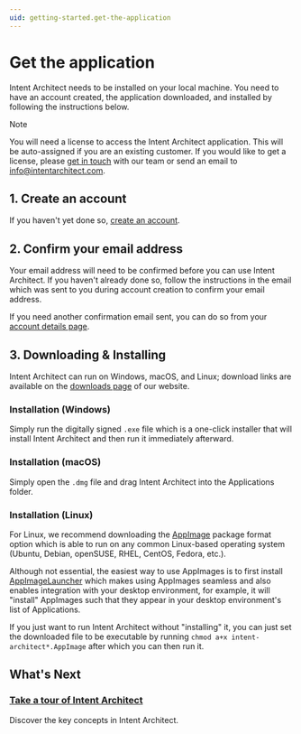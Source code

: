 ```yaml
---
uid: getting-started.get-the-application
---
```


# Get the application

Intent Architect needs to be installed on your local machine. You need to have an account created, the application downloaded, and installed by following the instructions below.
> [!NOTE]
> You will need a license to access the Intent Architect application. This will be auto-assigned if you are an existing customer. If you would like to get a license, please [get in touch](https://intentarchitect.com/#/contact-us) with our team or send an email to [info@intentarchitect.com](mailto:info@intentarchitect.com?subject=Intent%20Architect%20-%20License%20Request).

## 1. Create an account

If you haven't yet done so, [create an account](https://intentarchitect.com/#/user-access/register).

## 2. Confirm your email address

Your email address will need to be confirmed before you can use Intent Architect. If you haven't already done so, follow the instructions in the email which was sent to you during account creation to confirm your email address.

If you need another confirmation email sent, you can do so from your [account details page](https://intentarchitect.com/#/user-access/account-details).

## 3. Downloading & Installing

Intent Architect can run on Windows, macOS, and Linux; download links are available on the [downloads page](https://intentarchitect.com/#/downloads) of our website.

### Installation (Windows)

Simply run the digitally signed `.exe` file which is a one-click installer that will install Intent Architect and then run it immediately afterward.

### Installation (macOS)

Simply open the `.dmg` file and drag Intent Architect into the Applications folder.

### Installation (Linux)

For Linux, we recommend downloading the [AppImage](https://appimage.org/) package format option which is able to run on any common Linux-based operating system (Ubuntu, Debian, openSUSE, RHEL, CentOS, Fedora, etc.).

Although not essential, the easiest way to use AppImages is to first install [AppImageLauncher](https://github.com/TheAssassin/AppImageLauncher) which makes using AppImages seamless and also enables integration with your desktop environment, for example, it will "install" AppImages such that they appear in your desktop environment's list of Applications.

If you just want to run Intent Architect without "installing" it, you can just set the downloaded file to be executable by running `chmod a+x intent-architect*.AppImage` after which you can then run it.

## What's Next

### [Take a tour of Intent Architect](xref:getting-started.take-a-tour)

Discover the key concepts in Intent Architect.
